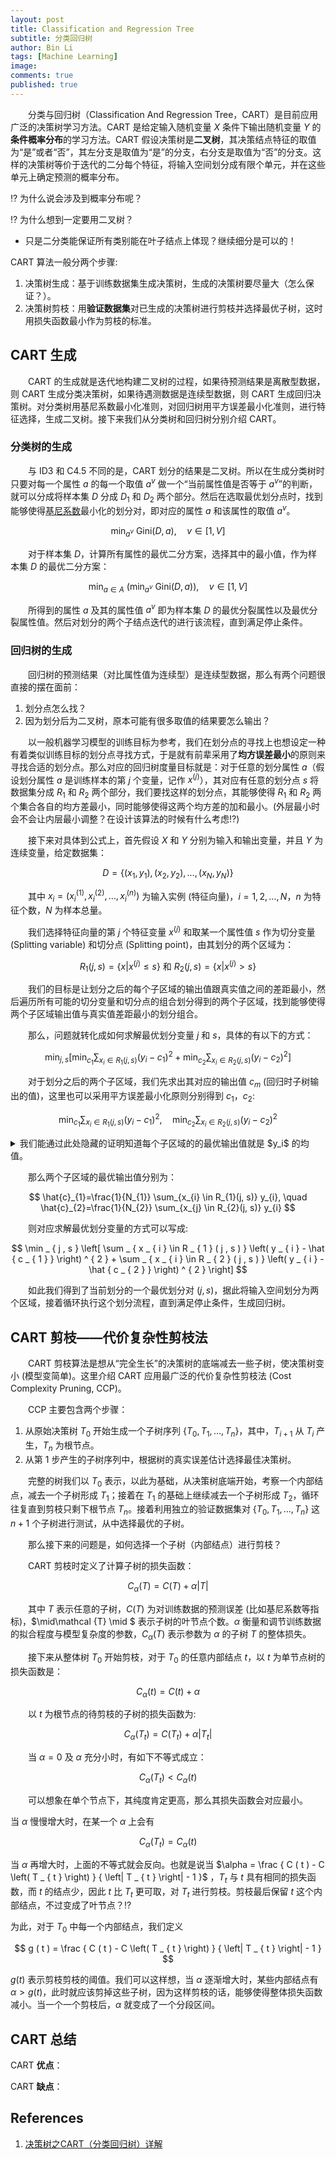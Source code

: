 ```yaml
---
layout: post
title: Classification and Regression Tree
subtitle: 分类回归树
author: Bin Li
tags: [Machine Learning]
image: 
comments: true
published: true
---
```


　　分类与回归树（Classification And Regression Tree，CART）是目前应用广泛的决策树学习方法。CART 是给定输入随机变量 $X$ 条件下输出随机变量 $Y$ 的**条件概率分布**的学习方法。CART 假设决策树是**二叉树**，其决策结点特征的取值为“是”或者“否”，其左分支是取值为“是”的分支，右分支是取值为“否”的分支。这样的决策树等价于迭代的二分每个特征，将输入空间划分成有限个单元，并在这些单元上确定预测的概率分布。

⁉️ 为什么说会涉及到概率分布呢？

⁉️ 为什么想到一定要用二叉树？
* 只是二分类能保证所有类别能在叶子结点上体现？继续细分是可以的！

CART 算法一般分两个步骤:
1. 决策树生成：基于训练数据集生成决策树，生成的决策树要尽量大（怎么保证？）。
2. 决策树剪枝：用**验证数据集**对已生成的决策树进行剪枝并选择最优子树，这时用损失函数最小作为剪枝的标准。

## CART 生成
　　CART 的生成就是迭代地构建二叉树的过程，如果待预测结果是离散型数据，则 CART 生成分类决策树，如果待遇测数据是连续型数据，则 CART 生成回归决策树。对分类树用基尼系数最小化准则，对回归树用平方误差最小化准则，进行特征选择，生成二叉树。接下来我们从分类树和回归树分别介绍 CART。

### 分类树的生成
　　与 ID3 和 C4.5 不同的是，CART 划分的结果是二叉树。所以在生成分类树时只要对每一个属性 $a$ 的每一个取值 $a^v$ 做一个“当前属性值是否等于 $a^v$”的判断，就可以分成将样本集 $D$ 分成 $D_1$ 和 $D_2$ 两个部分。然后在选取最优划分点时，找到能够使得[基尼系数](http://gitlinux.net/2018-09-11-decision-tree/#113-基尼系数gini-index)最小化的划分对，即对应的属性 $a$ 和该属性的取值 $a^v$。

$$
\min _{a^v}~\text{Gini}(D,a), \quad  v \in [1, V]
$$

　　对于样本集 $D$，计算所有属性的最优二分方案，选择其中的最小值，作为样本集 $D$ 的最优二分方案：

$$
\min _{a \in A}~\left(\min _{a^v}~\text{Gini}\left(D,a\right)\right),  \quad  v \in [1, V]
$$

　　所得到的属性 $a$ 及其的属性值 $a^v$ 即为样本集 $D$ 的最优分裂属性以及最优分裂属性值。然后对划分的两个子结点迭代的进行该流程，直到满足停止条件。

### 回归树的生成
　　回归树的预测结果（对比属性值为连续型）是连续型数据，那么有两个问题很直接的摆在面前：
1. 划分点怎么找？
2. 因为划分后为二叉树，原本可能有很多取值的结果要怎么输出？

　　以一般机器学习模型的训练目标为参考，我们在划分点的寻找上也想设定一种有着类似训练目标的划分点寻找方式，于是就有前辈采用了**均方误差最小**的原则来寻找合适的划分点。那么对应的回归树度量目标就是：对于任意的划分属性 $a$（假设划分属性 $a$ 是训练样本的第 $j$ 个变量，记作 $x^{(j)}$），其对应有任意的划分点 $s$ 将数据集分成 $R_1$ 和 $R_2$ 两个部分，我们要找这样的划分点，其能够使得 $R_1$ 和 $R_2$ 两个集合各自的均方差最小，同时能够使得这两个均方差的加和最小。(外层最小时会不会让内层最小调整？在设计该算法的时候有什么考虑⁉️)

　　接下来对具体到公式上，首先假设 $X$ 和 $Y$ 分别为输入和输出变量，并且 $Y$ 为连续变量，给定数据集：

$$
D = \left\{ \left( x _ { 1 } , y _ { 1 } \right) , \left( x _ { 2 } , y _ { 2 } \right) , \ldots , \left( x _ { N } , y _ { N } \right) \right\}
$$

　　其中 $x _ { i } = \left( x _ { i } ^ { ( 1 ) } , x _ { i } ^ { ( 2 ) } , \ldots , x _ { i } ^ { ( n ) } \right)$ 为输入实例 (特征向量)，$i=1,2,\dots,N$，$n$ 为特征个数，$N$ 为样本总量。

　　我们选择特征向量的第 $j$ 个特征变量 $x^{(j)}$ 和取某一个属性值 $s$ 作为切分变量 (Splitting variable) 和切分点 (Splitting point)，由其划分的两个区域为：

$$R _ { 1 } ( j , s ) = \{ x | x ^ { ( j ) } \leq s \} \text{ 和 } R _ { 2 } ( j , s ) = \{ x | x ^ { ( j ) } > s \}$$

　　我们的目标是让划分之后的每个子区域的输出值跟真实值之间的差距最小，然后遍历所有可能的切分变量和切分点的组合划分得到的两个子区域，找到能够使得两个子区域输出值与真实值差距最小的划分组合。

　　那么，问题就转化成如何求解最优划分变量 $j$ 和 $s$，具体的有以下的方式：

$$
\min _ { j , s } \left[ \min _ { c _ { 1 } } \sum _ { x _ { i } \in R _ { 1 } ( j , s ) } \left( y _ { i } - c _ { 1 } \right) ^ { 2 } + \min _ { c _ { 2 } } \sum _ { x _ { i } \in R _ { 2 } ( j , s ) } \left( y _ { i } - c _ { 2 } \right) ^ { 2 } \right]
$$

　　对于划分之后的两个子区域，我们先求出其对应的输出值 $c_m$ (回归时子树输出的值)，这里也可以采用平方误差最小化原则分别得到 $c_1$，$c_2$:

$$
\min _{c_{1}} \sum_{x_{i} \in R_{1}(j, s)}\left(y_{i}-c_{1}\right)^{2}, \quad \min _{c_{2}} \sum_{x_{i} \in R_{2}(j, s)}\left(y_{i}-c_{2}\right)^{2}
$$

<details><summary markdown="span">我们能通过此处隐藏的证明知道每个子区域的的最优输出值就是 $y_i$ 的均值。</summary>
　　一个回归树对应着输入空间（即特征空间）的一个划分以及在划分的单元上的输出值。假设已知将输入空间分成了 $M$ 个单元 $R_1, R_2, \dots, R_M$ (这个 $M$ 的取值得看最后回归树生成到什么程度对应的划分空间)，并且每个单元 $R_m$ 上有一个固定的输出值 $c_m$，于是回归树模型可以表示为：

$$
f ( x ) = \sum _ { m = 1 } ^ { M } c _ { m } I \left( x \in R _ { m } \right)
$$

　　其中 $I$ 为指示函数:

$$I=\left\{\begin{array}{ll}{1} & {\text { if }\left(x \in R_{m}\right)} \\ {0} & {\text { if }\left(x \notin R_{m}\right)}\end{array}\right.$$


　　当输入空间的划分确定时，我们用平方误差来表示回归树对于训练数据的预测误差

$$\sum _ { x _ { i } \in R _ { m } } \left( y _ { i } - f \left( x _ { i } \right) \right) ^ { 2 }$$

　　利用平方误差最小化原则来求解每个单元上的最优输出值。通过以下的证明，我们知道单元 $R_m$ 上的 $c_m$ 的最优值是 $R_m$ 上所有输入实例 $x_i$ 对应的输出的 $y_i$ 的均值：

$$
\hat { c } _ { m } = \operatorname { ave } \left( y _ { i } | x _ { i } \in R _ { m } \right)
$$

　　给定一个随机的数列 $\{ x _ { 1 } , x _ { 2 } , \dots , x _ { n } \}$，假设该空间中最优的输出值为 $a$，则根据最小平方误差准则，我们能得到有关 $a$ 的函数如下：

$$
F ( a ) = \left( x _ { 1 } - a \right) ^ { 2 } + \left( x _ { 2 } - a \right) ^ { 2 } + \ldots + \left( x _ { n } - a \right) ^ { 2 }
$$

　　我们考察其单调性：

$$
F ^ { \prime } ( a ) = - 2 \left( x _ { 1 } - a \right) - 2 \left( x _ { 2 } - a \right) + \ldots - 2 \left( x _ { n } - a \right) = 2 n a - 2 \sum _ { i = 1 } ^ { n } x _ { i }
$$

$$F ^ { \prime \prime } ( a ) = 2n > 0$$

　　二阶导为正数，所以该函数为严格凸函数，那么令 $F ^ { \prime } ( a ) = 0$，得到 $a = \frac { 1 } { n } \sum _ { i = 1 } ^ { n } x _ { i }$，即最小值点为：

$$
\hat { a } = \frac { 1 } { n } \sum _ { i = 1 } ^ { n } x _ { i }
$$

</details>

　　那么两个子区域的最优输出值分别为：

$$
\hat{c}_{1}=\frac{1}{N_{1}} \sum_{x_{i} \in R_{1}(j, s)} y_{i}, \quad \hat{c}_{2}=\frac{1}{N_{2}} \sum_{x_{j} \in R_{2}(j, s)} y_{i}
$$

　　则对应求解最优划分变量的方式可以写成:

$$
\min _ { j , s } \left[ \sum _ { x _ { i } \in R _ { 1 } ( j , s ) } \left( y _ { i } - \hat { c _ { 1 } } \right) ^ { 2 } + \sum _ { x _ { i } \in R _ { 2 } ( j , s ) } \left( y _ { i } - \hat { c _ { 2 } } \right) ^ { 2 } \right]
$$

　　如此我们得到了当前划分的一个最优划分对 $(j,s)$，据此将输入空间划分为两个区域，接着循环执行这个划分流程，直到满足停止条件，生成回归树。


## CART 剪枝——代价复杂性剪枝法
　　CART 剪枝算法是想从“完全生长”的决策树的底端减去一些子树，使决策树变小 (模型变简单)。这里介绍 CART 应用最广泛的代价复杂性剪枝法 (Cost Complexity Pruning, CCP)。

　　CCP 主要包含两个步骤：
1. 从原始决策树 $T_0$ 开始生成一个子树序列 $\{T_0, T_1, \dots, T_n \}$，其中，$T_{i+1}$ 从 $T_{i}$ 产生，$T_n$ 为根节点。
2. 从第 $1$ 步产生的子树序列中，根据树的真实误差估计选择最佳决策树。 

　　完整的树我们以 $T_0$ 表示，以此为基础，从决策树底端开始，考察一个内部结点，减去一个子树形成 $T_1$；接着在 $T_1$ 的基础上继续减去一个子树形成 $T_2$，循环往复直到剪枝只剩下根节点 $T_n$。接着利用独立的验证数据集对 $\{T_0, T_1, \dots, T_n \}$ 这 $n+1$ 个子树进行测试，从中选择最优的子树。

　　那么接下来的问题是，如何选择一个子树（内部结点）进行剪枝？

　　CART 剪枝时定义了计算子树的损失函数：

$$
C _ { \alpha } ( T ) = C ( T ) + \alpha | T |
$$

　　其中 $T$ 表示任意的子树，$C ( T )$ 为对训练数据的预测误差 (比如基尼系数等指标)，$\mid\mathcal {T} \mid $ 表示子树的叶节点个数。$\alpha$ 衡量和调节训练数据的拟合程度与模型复杂度的参数，$C _ { \alpha } ( T )$ 表示参数为 $\alpha$ 的子树 $T$ 的整体损失。

　　接下来从整体树 $T_0$ 开始剪枝，对于 $T_0$ 的任意内部结点 $t$，以 $t$ 为单节点树的损失函数是：

$$
C _ { \alpha } ( t ) = C ( t ) + \alpha
$$

　　以 $t$ 为根节点的待剪枝的子树的损失函数为:

$$
C _ { \alpha } \left( T _ { t } \right) = C \left( T _ { t } \right) + \alpha \left| T _ { t } \right|
$$

　　当 $\alpha=0$ 及 $\alpha$ 充分小时，有如下不等式成立：

$$
C _ { \alpha } \left( T _ { t } \right) < C _ { \alpha } ( t )
$$

　　可以想象在单个节点下，其纯度肯定更高，那么其损失函数会对应最小。

当 $\alpha$ 慢慢增大时，在某一个 $\alpha$ 上会有

$$
C _ { \alpha } \left( T _ { t } \right) = C _ { \alpha } ( t )
$$

当 $\alpha$ 再增大时，上面的不等式就会反向。也就是说当 $\alpha = \frac { C ( t ) - C \left( T _ { t } \right) } { \left| T _ { t } \right| - 1 }$
，$T_t$ 与 $t$ 具有相同的损失函数，而 $t$ 的结点少，因此 $t$ 比 $T_t$ 更可取，对 $T_t$ 进行剪枝。剪枝最后保留 $t$ 这个内部结点，不过变成了叶节点？⁉️

为此，对于 $T_0$ 中每一个内部结点，我们定义

$$
g ( t ) = \frac { C ( t ) - C \left( T _ { t } \right) } { \left| T _ { t } \right| - 1 }
$$

$g(t)$ 表示剪枝剪枝的阈值。我们可以这样想，当 $\alpha$ 逐渐增大时，某些内部结点有 $\alpha > g(t)$，此时就应该剪掉这些子树，因为这样剪枝的话，能够使得整体损失函数减小。当一个一个剪枝后，$\alpha$ 就变成了一个分段区间。

## CART 总结
CART **优点**：

CART **缺点**：

## References
1. [决策树之CART（分类回归树）详解](https://blog.csdn.net/zhihua_oba/article/details/72230427)